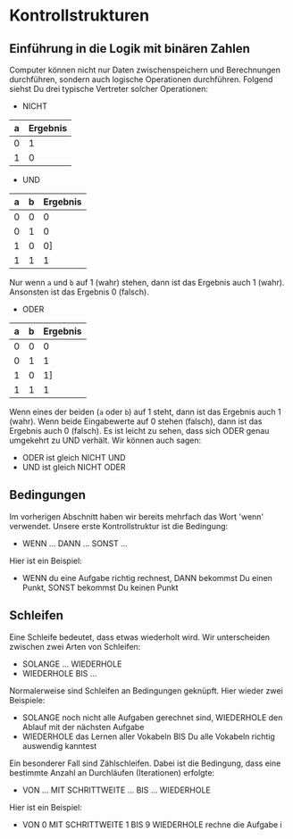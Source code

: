 # Kontrollstrukturen

## Einführung in die Logik mit binären Zahlen

Computer können nicht nur Daten zwischenspeichern und Berechnungen durchführen, sondern auch logische Operationen durchführen. Folgend siehst Du drei typische Vertreter solcher Operationen:

* NICHT

|a|Ergebnis|
|---|---|
|0|1|
|1|0|

* UND

|a|b|Ergebnis|
|---|---|---|
|0|0|0|
|0|1|0|
|1|0|0]
|1|1|1|

Nur wenn `a` und `b` auf 1 (wahr) stehen, dann ist das Ergebnis auch 1 (wahr). Ansonsten ist das Ergebnis 0 (falsch).

* ODER

|a|b|Ergebnis|
|---|---|---|
|0|0|0|
|0|1|1|
|1|0|1]
|1|1|1|

Wenn eines der beiden (`a` oder `b`) auf 1 steht, dann ist das Ergebnis auch 1 (wahr). Wenn beide Eingabewerte auf 0 stehen (falsch), dann ist das Ergebnis auch 0 (falsch). Es ist leicht zu sehen, dass sich ODER genau umgekehrt zu UND verhält. Wir können auch sagen:

* ODER ist gleich NICHT UND
* UND ist gleich NICHT ODER

## Bedingungen

Im vorherigen Abschnitt haben wir bereits mehrfach das Wort 'wenn' verwendet. Unsere erste Kontrollstruktur ist die Bedingung:

* WENN ... DANN ... SONST ...

Hier ist ein Beispiel:

* WENN du eine Aufgabe richtig rechnest, DANN bekommst Du einen Punkt, SONST bekommst Du keinen Punkt

## Schleifen

Eine Schleife bedeutet, dass etwas wiederholt wird. Wir unterscheiden zwischen zwei Arten von Schleifen:

* SOLANGE ... WIEDERHOLE
* WIEDERHOLE BIS ...

Normalerweise sind Schleifen an Bedingungen geknüpft. Hier wieder zwei Beispiele:

* SOLANGE noch nicht alle Aufgaben gerechnet sind, WIEDERHOLE den Ablauf mit der nächsten Aufgabe
* WIEDERHOLE das Lernen aller Vokabeln BIS Du alle Vokabeln richtig auswendig kanntest

Ein besonderer Fall sind Zählschleifen. Dabei ist die Bedingung, dass eine bestimmte Anzahl an Durchläufen (Iterationen) erfolgte:

* VON ... MIT SCHRITTWEITE ... BIS ... WIEDERHOLE

Hier ist ein Beispiel:

* VON 0 MIT SCHRITTWEITE 1 BIS 9 WIEDERHOLE rechne die Aufgabe i